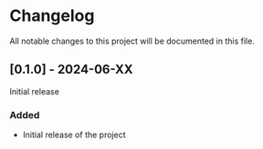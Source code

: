 # Changelog

All notable changes to this project will be documented in this file.

## [0.1.0] - 2024-06-XX

Initial release

### Added

- Initial release of the project
